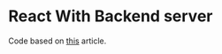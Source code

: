 # React With Backend server

Code based on
[this](https://medium.freecodecamp.org/how-to-make-create-react-app-work-with-a-node-backend-api-7c5c48acb1b0)
article.
